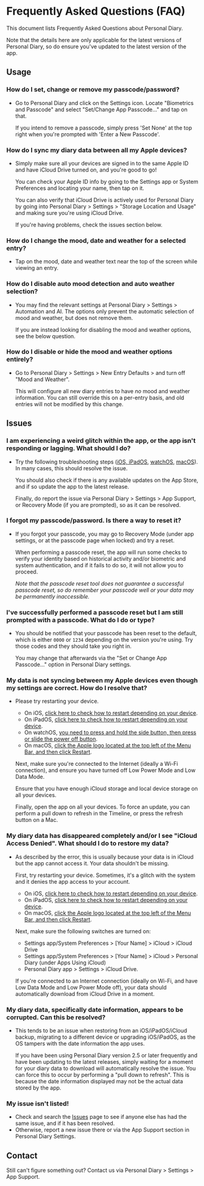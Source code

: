 # Frequently Asked Questions (FAQ)

This document lists Frequently Asked Questions about Personal Diary.

Note that the details here are only applicable for the latest versions of Personal Diary, so do ensure you've updated to the latest version of the app.

## Usage

### How do I set, change or remove my passcode/password?

- Go to Personal Diary and click on the Settings icon. Locate "Biometrics and Passcode" and select "Set/Change App Passcode..." and tap on that.

  If you intend to remove a passcode, simply press 'Set None' at the top right when you're prompted with 'Enter a New Passcode'.

### How do I sync my diary data between all my Apple devices?

- Simply make sure all your devices are signed in to the same Apple ID and have iCloud Drive turned on, and you're good to go!

  You can check your Apple ID info by going to the Settings app or System Preferences and locating your name, then tap on it.

  You can also verify that iCloud Drive is actively used for Personal Diary by going into Personal Diary \> Settings \> "Storage Location and Usage" and making sure you're using iCloud Drive.

  If you're having problems, check the issues section below.

### How do I change the mood, date and weather for a selected entry?

- Tap on the mood, date and weather text near the top of the screen while viewing an entry.

### How do I disable auto mood detection and auto weather selection?

- You may find the relevant settings at Personal Diary \> Settings \> Automation and AI. The options only prevent the automatic selection of mood and weather, but does not remove them.

  If you are instead looking for disabling the mood and weather options, see the below question.

### How do I disable or hide the mood and weather options entirely?

- Go to Personal Diary \> Settings \> New Entry Defaults \> and turn off "Mood and Weather".

  This will configure all new diary entries to have _no_ mood and weather information. You can still override this on a per-entry basis, and old entries will not be modified by this change.

## Issues

### I am experiencing a weird glitch within the app, or the app isn't responding or lagging. What should I do?

- Try the following troubleshooting steps ([iOS, iPadOS](https://support.apple.com/en-us/HT201398), [watchOS](https://support.apple.com/en-us/HT204510), [macOS](https://support.apple.com/en-us/HT201276)). In many cases, this should resolve the issue.

  You should also check if there is any available updates on the App Store, and if so update the app to the latest release.

  Finally, do report the issue via Personal Diary \> Settings \> App Support, or Recovery Mode (if you are prompted), so as it can be resolved.

### I forgot my passcode/password. Is there a way to reset it?

- If you forgot your passcode, you may go to Recovery Mode (under app settings, or at the passcode page when locked) and try a reset.

  When performing a passcode reset, the app will run some checks to verify your identity based on historical activity and/or biometric and system authentication, and if it fails to do so, it will not allow you to proceed.

  _Note that the passcode reset tool does not guarantee a successful passcode reset, so do remember your passcode well or your data may be permanently inaccessible._

### I've successfully performed a passcode reset but I am still prompted with a passcode. What do I do or type?

- You should be notified that your passcode has been reset to the default, which is either `0000` or `1234` depending on the version you're using. Try those codes and they should take you right in.

  You may change that afterwards via the "Set or Change App Passcode..." option in Personal Diary settings.

### My data is not syncing between my Apple devices even though my settings are correct. How do I resolve that?

- Please try restarting your device.
  - On iOS, [click here to check how to restart depending on your device](https://support.apple.com/kb/HT201559).
  - On iPadOS, [click here to check how to restart depending on your device](https://support.apple.com/kb/HT210631).
  - On watchOS, [you need to press and hold the side button, then press or slide the power off button](https://support.apple.com/en-us/HT204510).
  - On macOS, [click the Apple logo located at the top left of the Menu Bar, and then click Restart](https://support.apple.com/guide/mac-help/shut-down-or-restart-your-mac-mchlp2522/mac).

  Next, make sure you're connected to the Internet (ideally a Wi-Fi connection), and ensure you have turned off Low Power Mode and Low Data Mode.

  Ensure that you have enough iCloud storage and local device storage on all your devices.

  Finally, open the app on all your devices. To force an update, you can perform a pull down to refresh in the Timeline, or press the refresh button on a Mac.

### My diary data has disappeared completely and/or I see "iCloud Access Denied". What should I do to restore my data?

- As described by the error, this is usually because your data is in iCloud but the app cannot access it. Your data shouldn't be missing.

  First, try restarting your device. Sometimes, it's a glitch with the system and it denies the app access to your account.
  - On iOS, [click here to check how to restart depending on your device](https://support.apple.com/kb/HT201559).
  - On iPadOS, [click here to check how to restart depending on your device](https://support.apple.com/kb/HT210631).
  - On macOS, [click the Apple logo located at the top left of the Menu Bar, and then click Restart](https://support.apple.com/guide/mac-help/shut-down-or-restart-your-mac-mchlp2522/mac).

  Next, make sure the following switches are turned on:
  - Settings app/System Preferences \> \[Your Name\] \> iCloud \> iCloud Drive
  - Settings app/System Preferences \> \[Your Name\] \> iCloud \> Personal Diary (under Apps Using iCloud)
  - Personal Diary app \> Settings \> iCloud Drive.

  If you're connected to an Internet connection (ideally on Wi-Fi, and have Low Data Mode and Low Power Mode off), your data should automatically download from iCloud Drive in a moment.

### My diary data, specifically date information, appears to be corrupted. Can this be resolved?

- This tends to be an issue when restoring from an iOS/iPadOS/iCloud backup, migrating to a different device or upgrading iOS/iPadOS, as the OS tampers with the date information the app uses.

  If you have been using Personal Diary version 2.5 or later frequently and have been updating to the latest releases, simply waiting for a moment for your diary data to download will automatically resolve the issue. You can force this to occur by performing a "pull down to refresh". This is because the date information displayed may not be the actual data stored by the app.

### My issue isn't listed!

- Check and search the [Issues](https://github.com/wxwern/personal-diary/issues?q=is%3Aissue+sort%3Aupdated-desc) page to see if anyone else has had the same issue, and if it has been resolved.
- Otherwise, report a new issue there or via the App Support section in Personal Diary Settings.

## Contact

Still can't figure something out? Contact us via Personal Diary \> Settings \> App Support.
